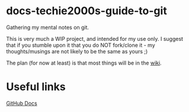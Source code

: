 # docs-techie2000s-guide-to-git
Gathering my mental notes on git.

This is very much a WIP project, and intended for my use only. I suggest that if you stumble upon it that you do NOT fork/clone it - my thoughts/musings are not likely to be the same as yours ;)

The plan (for now at least) is that most things will be in the [wiki](../../wiki).

# Useful links

[GitHub Docs](https://docs.github.com/en)
